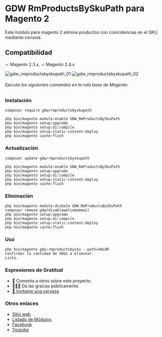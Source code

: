 # GDW RmProductsBySkuPath para Magento 2
Este módulo para magento 2 elimina productos con coincidencias en el SKU mediante consola.

## Compatibilidad
✓ Magento 2.3.x, ✓ Magento 2.4.x

![gdw_rmproductsbyskupath_01](https://gestiondigitalweb.com/github_assets/gdw_rmproductsbyskupath/gdw_rmproductsbyskupath_01.png)
![gdw_rmproductsbyskupath_02](https://gestiondigitalweb.com/github_assets/gdw_rmproductsbyskupath/gdw_rmproductsbyskupath_02.png)

###### Ejecuta los siguientes comandos en la ruta base de Magento.

### Instalación

```
composer require gdw/rmproductsbyskupath

php bin/magento module:enable GDW_RmProductsBySkuPath
php bin/magento setup:upgrade
php bin/magento setup:di:compile
php bin/magento setup:static-content:deploy
php bin/magento cache:flush
```

### Actualización

```
composer update gdw/rmproductsbyskupath

php bin/magento module:enable GDW_RmProductsBySkuPath
php bin/magento setup:upgrade
php bin/magento setup:di:compile
php bin/magento setup:static-content:deploy
php bin/magento cache:flush
```

### Eliminación

```
php bin/magento module:disbale GDW_RmProductsBySkuPath
composer remove gdw/disablewelcomeemail
php bin/magento setup:upgrade
php bin/magento setup:di:compile
php bin/magento setup:static-content:deploy
php bin/magento cache:flush
```

### Uso

```
php bin/magento gdw:rmproductsbysku --path=VALOR
Confirmar la cantidad de SKUs a eliminar.
Listo.
```

### Expresiones de Gratitud

* 📢 Comenta a otros sobre este proyecto.
* 👨🏽‍💻 Da las gracias públicamente.
* [🍺 Invítame una cerveza](https://www.paypal.me/gestiondigitalweb)


### Otros enlaces

* [ Sitio web](https://gdw.mx/?utm_source=github&utm_medium=gdw&utm_campaign=rmproductsbyskupath&utm_id=link)
* [Listado de Módulos](https://gdw.mx/modulos/)
* [Facebook](https://www.facebook.com/GestionDigitalWeb)
* [Youtube](https://www.youtube.com/c/Gestiondigitalweb)